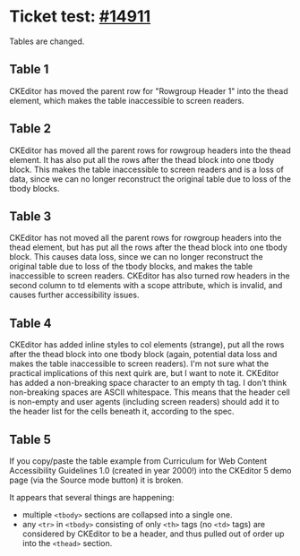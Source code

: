 # Ticket test: [#14911](https://github.com/ckeditor/ckeditor5/issues/14911)

Tables are changed.

## Table 1

CKEditor has moved the parent row for "Rowgroup Header 1" into the thead element, which makes the table inaccessible to screen readers.

## Table 2

CKEditor has moved all the parent rows for rowgroup headers into the thead element. It has also put all the rows after the thead block into one tbody block. This makes the table inaccessible to screen readers and is a loss of data, since we can no longer reconstruct the original table due to loss of the tbody blocks.

## Table 3

CKEditor has not moved all the parent rows for rowgroup headers into the thead element, but has put all the rows after the thead block into one tbody block. This causes data loss, since we can no longer reconstruct the original table due to loss of the tbody blocks, and makes the table inaccessible to screen readers. CKEditor has also turned row headers in the second column to td elements with a scope attribute, which is invalid, and causes further accessibility issues.

## Table 4

CKEditor has added inline styles to col elements (strange), put all the rows after the thead block into one tbody block (again, potential data loss and makes the table inaccessible to screen readers). I'm not sure what the practical implications of this next quirk are, but I want to note it. CKEditor has added a non-breaking space character to an empty th tag. I don't think non-breaking spaces are ASCII whitespace. This means that the header cell is non-empty and user agents (including screen readers) should add it to the header list for the cells beneath it, according to the spec.

## Table 5

If you copy/paste the table example from Curriculum for Web Content Accessibility Guidelines 1.0 (created in year 2000!) into the CKEditor 5 demo page (via the Source mode button) it is broken.

It appears that several things are happening:

* multiple `<tbody>` sections are collapsed into a single one.
* any `<tr>` in `<tbody>` consisting of only `<th>` tags (no `<td>` tags) are considered by CKEditor to be a header, and thus pulled out of order up into the `<thead>` section.

